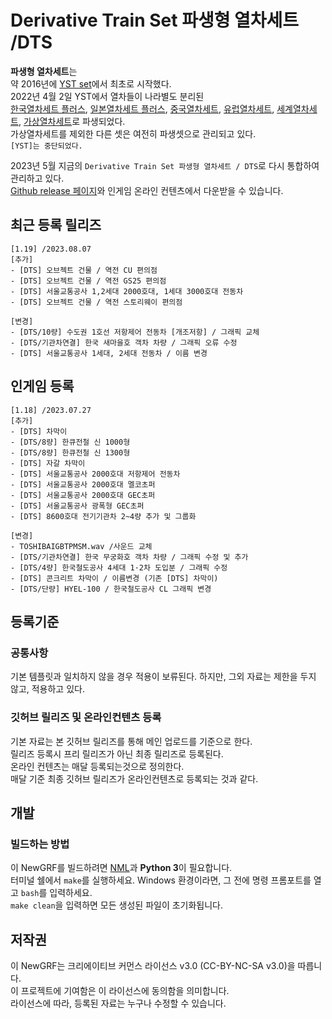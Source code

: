 # Derivative Train Set 파생형 열차세트 /DTS
**파생형 열차세트**는 <br>
약 2016년에 [YST set](https://github.com/evepoi/YST)에서 최초로 시작했다.<br>
2022년 4월 2일 YST에서 열차들이 나라별도 분리된 <br>
[한국열차세트 플러스](https://github.com/GBLINER/KoreanTrainSet_Plus), [일본열차세트 플러스](https://github.com/GBLINER/JapaneseTrainSet_Plus), [중국열차세트](https://github.com/GBLINER/ChineseTrainSet), 
[유럽열차세트](https://github.com/GBLINER/EuropeanTrainSet), [세계열차세트](https://github.com/GBLINER/WorldTrainSet), [가상열차세트](https://github.com/GBLINER/VirtualTrainSet)로 파생되었다.<br>
가상열차세트를 제외한 다른 셋은 여전히 파생셋으로 관리되고 있다.<br>
`[YST]는 중단되었다.`<br>

2023년 5월 지금의 `Derivative Train Set 파생형 열차세트 / DTS`로 다시 통합하여 관리하고 있다.<br>
[Github release 페이지](https://github.com/DTS-NewGRF/DTS/releases)와 인게임 온라인 컨텐츠에서 다운받을 수 있습니다.<br>

## 최근 등록 릴리즈
```
[1.19] /2023.08.07
[추가]
- [DTS] 오브젝트 건물 / 역전 CU 편의점
- [DTS] 오브젝트 건물 / 역전 GS25 편의점
- [DTS] 서울교통공사 1,2세대 2000호대, 1세대 3000호대 전동차
- [DTS] 오브젝트 건물 / 역전 스토리웨이 편의점

[변경]
- [DTS/10량] 수도권 1호선 저항제어 전동차 [개조저항] / 그래픽 교체
- [DTS/기관차연결] 한국 새마을호 객차 차량 / 그래픽 오류 수정
- [DTS] 서울교통공사 1세대, 2세대 전동차 / 이름 변경
```
## 인게임 등록
```
[1.18] /2023.07.27
[추가]
- [DTS] 차막이
- [DTS/8량] 한큐전철 신 1000형
- [DTS/8량] 한큐전철 신 1300형
- [DTS] 자갈 차막이
- [DTS] 서울교통공사 2000호대 저항제어 전동차
- [DTS] 서울교통공사 2000호대 멜코초퍼
- [DTS] 서울교통공사 2000호대 GEC초퍼
- [DTS] 서울교통공사 광폭형 GEC초퍼
- [DTS] 8600호대 전기기관차 2~4량 추가 및 그룹화

[변경]
- TOSHIBAIGBTPMSM.wav /사운드 교체
- [DTS/기관차연결] 한국 무궁화호 객차 차량 / 그래픽 수정 및 추가
- [DTS/4량] 한국철도공사 4세대 1·2차 도입분 / 그래픽 수정
- [DTS] 콘크리트 차막이 / 이름변경 (기존 [DTS] 차막이)
- [DTS/단량] HYEL-100 / 한국철도공사 CL 그래픽 변경
```

## 등록기준
### 공통사항
기본 템플릿과 일치하지 않을 경우 적용이 보류된다. 하지만, 그외 자료는 제한을 두지 않고, 적용하고 있다.

### 깃허브 릴리즈 및 온라인컨텐츠 등록
기본 자료는 본 깃허브 릴리즈를 통해 메인 업로드를 기준으로 한다. <br>
릴리즈 등록시 프리 릴리즈가 아닌 최종 릴리즈로 등록된다. <br>
온라인 컨텐츠는 매달 등록되는것으로 정의한다. <br>
매달 기준 최종 깃허브 릴리즈가 온라인컨텐츠로 등록되는 것과 같다. <br>

## 개발
### 빌드하는 방법
이 NewGRF를 빌드하려면 [NML](https://github.com/OpenTTD/nml)과 **Python 3**이 필요합니다. <br> 
터미널 쉘에서 ``make``를 실행하세요. Windows 환경이라면, 그 전에 명령 프롬포트를 열고 ``bash``를 입력하세요.  <br>
``make clean``을 입력하면 모든 생성된 파일이 초기화됩니다.

## 저작권
이 NewGRF는 크리에이티브 커먼스 라이선스 v3.0 (CC-BY-NC-SA v3.0)을 따릅니다. <br>
이 프로젝트에 기여함은 이 라이선스에 동의함을 의미합니다. <br>
라이선스에 따라, 등록된 자료는 누구나 수정할 수 있습니다.
